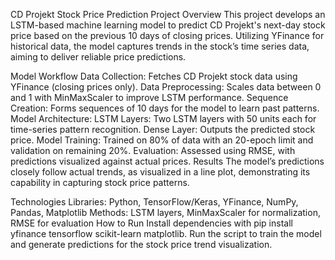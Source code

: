 CD Projekt Stock Price Prediction
Project Overview
This project develops an LSTM-based machine learning model to predict CD Projekt's next-day stock price based on the previous 10 days of closing prices. Utilizing YFinance for historical data, the model captures trends in the stock’s time series data, aiming to deliver reliable price predictions.

Model Workflow
Data Collection: Fetches CD Projekt stock data using YFinance (closing prices only).
Data Preprocessing: Scales data between 0 and 1 with MinMaxScaler to improve LSTM performance.
Sequence Creation: Forms sequences of 10 days for the model to learn past patterns.
Model Architecture:
LSTM Layers: Two LSTM layers with 50 units each for time-series pattern recognition.
Dense Layer: Outputs the predicted stock price.
Model Training: Trained on 80% of data with an 20-epoch limit and validation on remaining 20%.
Evaluation: Assessed using RMSE, with predictions visualized against actual prices.
Results
The model’s predictions closely follow actual trends, as visualized in a line plot, demonstrating its capability in capturing stock price patterns.

Technologies
Libraries: Python, TensorFlow/Keras, YFinance, NumPy, Pandas, Matplotlib
Methods: LSTM layers, MinMaxScaler for normalization, RMSE for evaluation
How to Run
Install dependencies with pip install yfinance tensorflow scikit-learn matplotlib.
Run the script to train the model and generate predictions for the stock price trend visualization.

